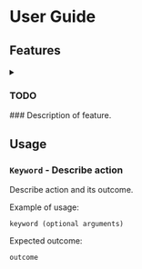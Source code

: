 # User Guide

## Features 
<details>
<summary><h3> TODO</summary>
<br>
This is how you dropdown.
</details>
###  
Description of feature.

## Usage

### `Keyword` - Describe action

Describe action and its outcome.

Example of usage: 

`keyword (optional arguments)`

Expected outcome:

`outcome`
